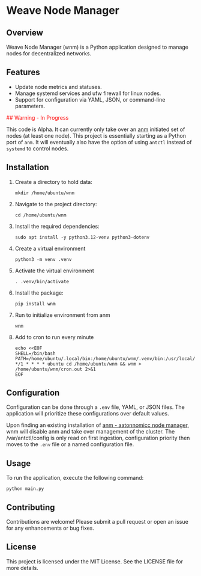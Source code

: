 # Weave Node Manager

## Overview
Weave Node Manager (wnm) is a Python application designed to manage nodes for decentralized networks.

## Features
- Update node metrics and statuses.
- Manage systemd services and ufw firewall for linux nodes.
- Support for configuration via YAML, JSON, or command-line parameters.

<span style="color:red">
## Warning - In Progress
</span>

This code is Alpha. It can currently only take over an [anm](https://github.com/safenetforum-community/NTracking/tree/main/anm) initiated set of nodes (at least one node). This project is essentially starting as a Python port of `anm`. It will eventually also have the option of using `antctl` instead of `systemd` to control nodes.

## Installation
1. Create a directory to hold data:
   ```
   mkdir /home/ubuntu/wnm
   ```
2. Navigate to the project directory:
   ```
   cd /home/ubuntu/wnm
3. Install the required dependencies:
   ```
   sudo apt install -y python3.12-venv python3-dotenv
   ```
4. Create a virtual environment
   ```
   python3 -m venv .venv
   ```
5. Activate the virtual environment
   ```
   . .venv/bin/activate
   ```
6. Install the package:
   ```
   pip install wnm 
   ```
7. Run to initialize environment from anm
   ```
   wnm
   ```
8. Add to cron to run every minute
   ```
   echo <<EOF
   SHELL=/bin/bash
   PATH=/home/ubuntu/.local/bin:/home/ubuntu/wnm/.venv/bin:/usr/local/sbin:/usr/local/bin:/usr/sbin:/usr/bin:/sbin:/bin
   */1 * * * * ubuntu cd /home/ubuntu/wnm && wnm > /home/ubuntu/wnm/cron.out 2>&1
   EOF
   ```

## Configuration
Configuration can be done through a `.env` file, YAML, or JSON files. The application will prioritize these configurations over default values.

Upon finding an existing installation of [anm - aatonnomicc node manager](https://github.com/safenetforum-community/NTracking/tree/main/anm), wnm will disable anm and take over management of the cluster. The /var/antctl/config is only read on first ingestion, configuration priority then moves to the `.env` file or a named configuration file.

## Usage
To run the application, execute the following command:
```
python main.py
```

## Contributing
Contributions are welcome! Please submit a pull request or open an issue for any enhancements or bug fixes.

## License
This project is licensed under the MIT License. See the LICENSE file for more details.
